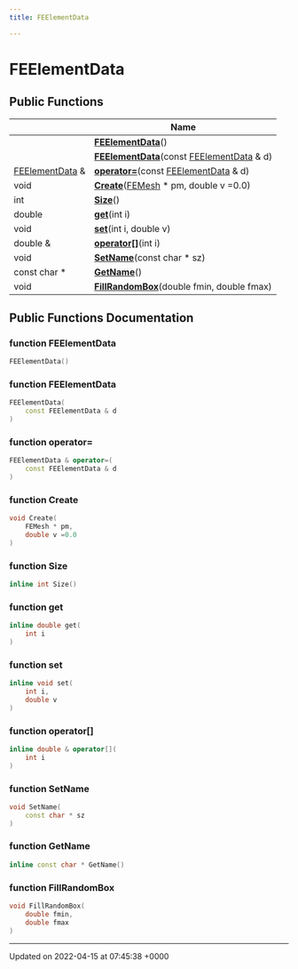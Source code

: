 ```yaml
---
title: FEElementData

---
```


# FEElementData





## Public Functions

|                | Name           |
| -------------- | -------------- |
| | **[FEElementData](../Classes/classFEElementData.md#function-feelementdata)**() |
| | **[FEElementData](../Classes/classFEElementData.md#function-feelementdata)**(const [FEElementData](../Classes/classFEElementData.md) & d) |
| [FEElementData](../Classes/classFEElementData.md) & | **[operator=](../Classes/classFEElementData.md#function-operator=)**(const [FEElementData](../Classes/classFEElementData.md) & d) |
| void | **[Create](../Classes/classFEElementData.md#function-create)**([FEMesh](../Classes/classFEMesh.md) * pm, double v =0.0) |
| int | **[Size](../Classes/classFEElementData.md#function-size)**() |
| double | **[get](../Classes/classFEElementData.md#function-get)**(int i) |
| void | **[set](../Classes/classFEElementData.md#function-set)**(int i, double v) |
| double & | **[operator[]](../Classes/classFEElementData.md#function-operator[])**(int i) |
| void | **[SetName](../Classes/classFEElementData.md#function-setname)**(const char * sz) |
| const char * | **[GetName](../Classes/classFEElementData.md#function-getname)**() |
| void | **[FillRandomBox](../Classes/classFEElementData.md#function-fillrandombox)**(double fmin, double fmax) |

## Public Functions Documentation

### function FEElementData

```cpp
FEElementData()
```


### function FEElementData

```cpp
FEElementData(
    const FEElementData & d
)
```


### function operator=

```cpp
FEElementData & operator=(
    const FEElementData & d
)
```


### function Create

```cpp
void Create(
    FEMesh * pm,
    double v =0.0
)
```


### function Size

```cpp
inline int Size()
```


### function get

```cpp
inline double get(
    int i
)
```


### function set

```cpp
inline void set(
    int i,
    double v
)
```


### function operator[]

```cpp
inline double & operator[](
    int i
)
```


### function SetName

```cpp
void SetName(
    const char * sz
)
```


### function GetName

```cpp
inline const char * GetName()
```


### function FillRandomBox

```cpp
void FillRandomBox(
    double fmin,
    double fmax
)
```


-------------------------------

Updated on 2022-04-15 at 07:45:38 +0000